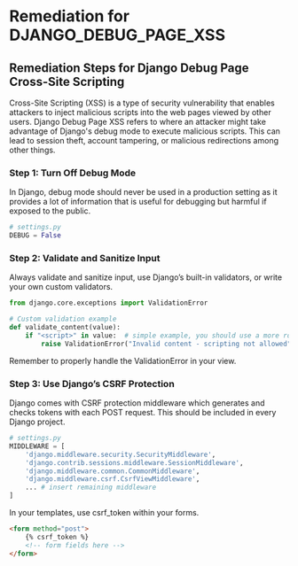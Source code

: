 # Remediation for DJANGO_DEBUG_PAGE_XSS

## Remediation Steps for Django Debug Page Cross-Site Scripting

Cross-Site Scripting (XSS) is a type of security vulnerability that enables attackers to inject malicious scripts into the web pages viewed by other users. Django Debug Page XSS refers to where an attacker might take advantage of Django's debug mode to execute malicious scripts. This can lead to session theft, account tampering, or malicious redirections among other things.

### Step 1: Turn Off Debug Mode

In Django, debug mode should never be used in a production setting as it provides a lot of information that is useful for debugging but harmful if exposed to the public. 

```python
# settings.py 
DEBUG = False
```

### Step 2: Validate and Sanitize Input 

Always validate and sanitize input, use Django’s built-in validators, or write your own custom validators.

```python
from django.core.exceptions import ValidationError 

# Custom validation example 
def validate_content(value): 
    if "<script>" in value:  # simple example, you should use a more robust method 
        raise ValidationError("Invalid content - scripting not allowed") 
```

Remember to properly handle the ValidationError in your view.

### Step 3: Use Django’s CSRF Protection 

Django comes with CSRF protection middleware which generates and checks tokens with each POST request. This should be included in every Django project.

```python
# settings.py
MIDDLEWARE = [
    'django.middleware.security.SecurityMiddleware',
    'django.contrib.sessions.middleware.SessionMiddleware',
    'django.middleware.common.CommonMiddleware',
    'django.middleware.csrf.CsrfViewMiddleware',
    ... # insert remaining middleware 
]
```

In your templates, use csrf_token within your forms.

```html
<form method="post">
    {% csrf_token %}
    <!-- form fields here -->
</form>
```